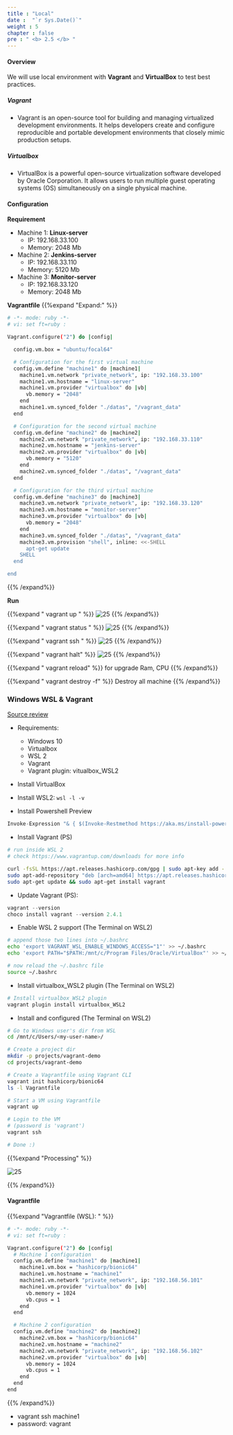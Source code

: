 ```yaml
---
title : "Local"
date :  "`r Sys.Date()`" 
weight : 5
chapter : false
pre : " <b> 2.5 </b> "
---
```


#### Overview
We will use local environment with **Vagrant** and **VirtualBox** to test best practices.

##### Vagrant
- Vagrant is an open-source tool for building and managing virtualized development environments. It helps developers create and configure reproducible and portable development environments that closely mimic production setups.

##### Virtualbox
- VirtualBox is a powerful open-source virtualization software developed by Oracle Corporation. It allows users to run multiple guest operating systems (OS) simultaneously on a single physical machine.

#### Configuration

**Requirement**
- Machine 1: **Linux-server**
  - IP: 192.168.33.100
  - Memory: 2048 Mb
- Machine 2: **Jenkins-server**
  - IP: 192.168.33.110
  - Memory: 5120 Mb
- Machine 3: **Monitor-server**
  - IP: 192.168.33.120
  - Memory: 2048 Mb
  
**Vagrantfile**
{{%expand "Expand:" %}}
```sh
# -*- mode: ruby -*-
# vi: set ft=ruby :

Vagrant.configure("2") do |config|

  config.vm.box = "ubuntu/focal64"

  # Configuration for the first virtual machine
  config.vm.define "machine1" do |machine1|
    machine1.vm.network "private_network", ip: "192.168.33.100"
    machine1.vm.hostname = "linux-server"
    machine1.vm.provider "virtualbox" do |vb|
      vb.memory = "2048"
    end
    machine1.vm.synced_folder "./datas", "/vagrant_data"    
  end

  # Configuration for the second virtual machine
  config.vm.define "machine2" do |machine2|
    machine2.vm.network "private_network", ip: "192.168.33.110"
    machine2.vm.hostname = "jenkins-server"
    machine2.vm.provider "virtualbox" do |vb|
      vb.memory = "5120"
    end
    machine2.vm.synced_folder "./datas", "/vagrant_data"
  end

  # Configuration for the third virtual machine
  config.vm.define "machine3" do |machine3|
    machine3.vm.network "private_network", ip: "192.168.33.120"
    machine3.vm.hostname = "monitor-server"
    machine3.vm.provider "virtualbox" do |vb|
      vb.memory = "2048"
    end
    machine3.vm.synced_folder "./datas", "/vagrant_data"    
    machine3.vm.provision "shell", inline: <<-SHELL
      apt-get update
    SHELL
  end

end
```
{{% /expand%}}

**Run**

{{%expand " vagrant up " %}}
![25](/aws-ws/images/2-prepair/2.5-local/1.vagrant/1.png)
{{% /expand%}}

{{%expand " vagrant status " %}}
![25](/aws-ws/images/2-prepair/2.5-local/1.vagrant/2.png)
{{% /expand%}}


{{%expand " vagrant ssh " %}}
![25](/aws-ws/images/2-prepair/2.5-local/1.vagrant/3.png)
{{% /expand%}}

{{%expand " vagrant halt" %}}
![25](/aws-ws/images/2-prepair/2.5-local/1.vagrant/4.png)
{{% /expand%}}

{{%expand " vagrant reload" %}}
for upgrade Ram, CPU
{{% /expand%}}


{{%expand " vagrant destroy -f" %}}
Destroy all machine
{{% /expand%}}

### Windows WSL & Vagrant

[Source review](https://blog.thenets.org/how-to-run-vagrant-on-wsl-2/)

- Requirements:
  - Windows 10
  - Virtualbox
  - WSL 2
  - Vagrant
  - Vagrant plugin: vitualbox_WSL2

- Install VirtualBox
- Install WSL2: `wsl -l -v`
- Install Powershell Preview
````js
Invoke-Expression "& { $(Invoke-Restmethod https://aka.ms/install-powershell.ps1) } -UseMSI -Preview"
````
- Install Vagrant (PS)
````sh
# run inside WSL 2
# check https://www.vagrantup.com/downloads for more info

curl -fsSL https://apt.releases.hashicorp.com/gpg | sudo apt-key add -
sudo apt-add-repository "deb [arch=amd64] https://apt.releases.hashicorp.com $(lsb_release -cs) main"
sudo apt-get update && sudo apt-get install vagrant
````

- Update Vagrant (PS): 

````js
vagrant --version
choco install vagrant --version 2.4.1
````

- Enable WSL 2 support (The Terminal on WSL2)

````sh
# append those two lines into ~/.bashrc
echo 'export VAGRANT_WSL_ENABLE_WINDOWS_ACCESS="1"' >> ~/.bashrc
echo 'export PATH="$PATH:/mnt/c/Program Files/Oracle/VirtualBox"' >> ~/.bashrc

# now reload the ~/.bashrc file
source ~/.bashrc
````

- Install virtualbox_WSL2 plugin (The Terminal on WSL2)

````sh
# Install virtualbox_WSL2 plugin
vagrant plugin install virtualbox_WSL2
````

- Install and configured (The Terminal on WSL2)

````sh
# Go to Windows user's dir from WSL
cd /mnt/c/Users/<my-user-name>/

# Create a project dir
mkdir -p projects/vagrant-demo
cd projects/vagrant-demo

# Create a Vagrantfile using Vagrant CLI
vagrant init hashicorp/bionic64
ls -l Vagrantfile

# Start a VM using Vagrantfile
vagrant up

# Login to the VM
# (password is 'vagrant')
vagrant ssh

# Done :)
````

{{%expand "Processing" %}}

![25](/aws-ws/images/2-prepair/2.5-local/1.png)

{{% /expand%}}

#### Vagrantfile 

{{%expand "Vagrantfile (WSL): " %}}

```sh
# -*- mode: ruby -*-
# vi: set ft=ruby :

Vagrant.configure("2") do |config|
  # Machine 1 configuration
  config.vm.define "machine1" do |machine1|
    machine1.vm.box = "hashicorp/bionic64"
    machine1.vm.hostname = "machine1"
    machine1.vm.network "private_network", ip: "192.168.56.101"
    machine1.vm.provider "virtualbox" do |vb|
      vb.memory = 1024
      vb.cpus = 1
    end
  end

  # Machine 2 configuration
  config.vm.define "machine2" do |machine2|
    machine2.vm.box = "hashicorp/bionic64"
    machine2.vm.hostname = "machine2"
    machine2.vm.network "private_network", ip: "192.168.56.102"
    machine2.vm.provider "virtualbox" do |vb|
      vb.memory = 1024
      vb.cpus = 1
    end
  end
end

```
{{% /expand%}}

- vagrant ssh machine1
- password: vagrant
